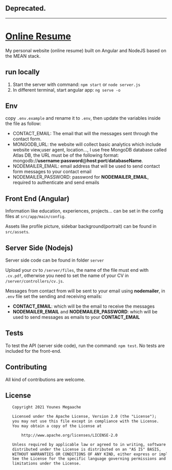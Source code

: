 ## Deprecated.

---------------
# [Online Resume](https://younes-megaache.com/)

My personal website (online resume) built on Angular and NodeJS based on the MEAN stack.

## run locally

1. Start the server with command: `npm start` or `node server.js`
2. In different terminal, start angular app: `ng serve -o`

## Env

copy `.env.example` and rename it to `.env`, then update the variables inside the file as follow:

- CONTACT_EMAIL: The email that will the messages sent through the contact form.
- MONGODB_URL: the website will collect basic analytics which include website view,user agent, location..., I use free MongoDB database called Atlas DB, the URL must be of the following format: mongodb://**username**:**password**@**host**:**port**/**databaseName**.
- NODEMAILER_EMAIL: email address that will be used to send contact form messages to your contact email
- NODEMAILER_PASSWORD: password for **NODEMAILER_EMAIL**, required to authenticate and send emails

## Front End (Angular)

Information like education, experiences, projects... can be set in the config files at `src/app/main/config`.

Assets like profile picture, sidebar background(portrait) can be found in `src/assets`.

## Server Side (Nodejs)

Server side code can be found in folder `server`

Upload your cv to `/server/files`, the name of the file must end with `.cv.pdf`, otherwise you need to set the name of your CV in `/server/controllers/cv.js`.

Messages from contact from will be sent to your email using **nodemailer**, in `.env` file set the sending and receiving emails:

- **CONTACT_EMAIL**: which will be the email to receive the messages
- **NODEMAILER_EMAIL** and **NODEMAILER_PASSWORD**: which will be used to send messages as emails to your **CONTACT_EMAIL**

## Tests

To test the API (server side code), run the command: `npm test`.
No tests are included for the front-end.

## Contributing

All kind of contributions are welcome.

## License

```txt
   Copyright 2021 Younes Megaache

   Licensed under the Apache License, Version 2.0 (the "License");
   you may not use this file except in compliance with the License.
   You may obtain a copy of the License at

       http://www.apache.org/licenses/LICENSE-2.0

   Unless required by applicable law or agreed to in writing, software
   distributed under the License is distributed on an "AS IS" BASIS,
   WITHOUT WARRANTIES OR CONDITIONS OF ANY KIND, either express or implied.
   See the License for the specific language governing permissions and
   limitations under the License.

```
